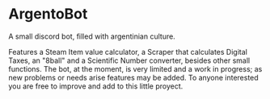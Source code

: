 # ArgentoBot
A small discord bot, filled with argentinian culture.

Features a Steam Item value calculator, a Scraper that calculates Digital Taxes, an "8ball" and a Scientific Number converter, besides other small functions.
The bot, at the moment, is very limited and a work in progress; as new problems or needs arise features may be added.
To anyone interested you are free to improve and add to this little proyect.
